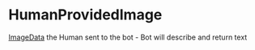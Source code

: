 # HumanProvidedImage

[ImageData](ImageData.md) the Human sent to the bot - Bot will describe and return text

